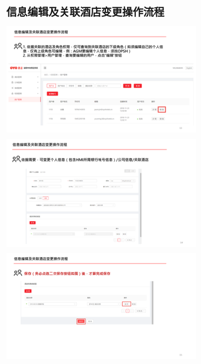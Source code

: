 # 信息编辑及关联酒店变更操作流程

![](../../../.gitbook/assets/image%20%2880%29.png)

![](../../../.gitbook/assets/image%20%2841%29.png)

![](../../../.gitbook/assets/image%20%28167%29.png)

